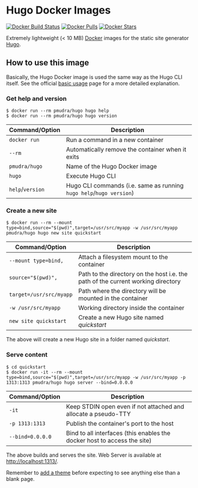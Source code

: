 # Hugo Docker Images

[![Docker Build Status](https://img.shields.io/docker/build/pmudra/hugo.svg)](https://hub.docker.com/r/pmudra/hugo/)
[![Docker Pulls](https://img.shields.io/docker/pulls/pmudra/hugo.svg)](https://hub.docker.com/r/pmudra/hugo/)
[![Docker Stars](https://img.shields.io/docker/stars/pmudra/hugo.svg)](https://hub.docker.com/r/pmudra/hugo/)

Extremely lightweight (< 10 MB) [Docker](https://www.docker.com/) images for the static site generator [Hugo](https://gohugo.io/).

## How to use this image

Basically, the Hugo Docker image is used the same way as the Hugo CLI itself.
See the official [basic usage](https://gohugo.io/getting-started/usage/) page for a more detailed explanation.

### Get help and version

```
$ docker run --rm pmudra/hugo hugo help
$ docker run --rm pmudra/hugo hugo version
```

Command/Option   | Description
-----------------|------------
`docker run`     | Run a command in a new container
`--rm`           | Automatically remove the container when it exits
`pmudra/hugo`    | Name of the Hugo Docker image
`hugo`           | Execute Hugo CLI
`help`/`version` | Hugo CLI commands (i.e. same as running `hugo help`/`hugo version`)

### Create a new site

```
$ docker run --rm --mount type=bind,source="$(pwd)",target=/usr/src/myapp -w /usr/src/myapp pmudra/hugo hugo new site quickstart
```

Command/Option          | Description
------------------------|------------
`--mount type=bind,`    | Attach a filesystem mount to the container
`source="$(pwd)",`      | Path to the directory on the host i.e. the path of the current working directory
`target=/usr/src/myapp` | Path where the directory will be mounted in the container
`-w /usr/src/myapp`     | Working directory inside the container
`new site quickstart`   | Create a new Hugo site named *quickstart*

The above will create a new Hugo site in a folder named *quickstart*. 

### Serve content

```
$ cd quickstart
$ docker run -it --rm --mount type=bind,source="$(pwd)",target=/usr/src/myapp -w /usr/src/myapp -p 1313:1313 pmudra/hugo hugo server --bind=0.0.0.0
```

Command/Option   | Description
-----------------|------------
`-it`            | Keep STDIN open even if not attached and allocate a pseudo-TTY
`-p 1313:1313`   | Publish the container's port to the host
`--bind=0.0.0.0` | Bind to all interfaces (this enables the docker host to access the site)

The above builds and serves the site.
Web Server is available at [http://localhost:1313/](http://localhost:1313/).

Remember to [add a theme](https://gohugo.io/getting-started/quick-start/#step-3-add-a-theme) before expecting to see anything else than a blank page.

